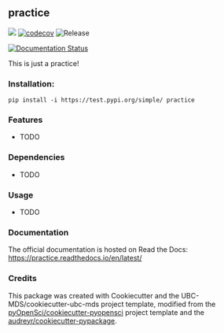 ## practice 

![](https://github.com/lori94/practice/workflows/build/badge.svg) [![codecov](https://codecov.io/gh/lori94/practice/branch/master/graph/badge.svg)](https://codecov.io/gh/lori94/practice) ![Release](https://github.com/lori94/practice/workflows/Release/badge.svg)

[![Documentation Status](https://readthedocs.org/projects/practice/badge/?version=latest)](https://practice.readthedocs.io/en/latest/?badge=latest)

This is just a practice!

### Installation:

```
pip install -i https://test.pypi.org/simple/ practice
```

### Features
- TODO

### Dependencies

- TODO

### Usage

- TODO

### Documentation
The official documentation is hosted on Read the Docs: <https://practice.readthedocs.io/en/latest/>

### Credits
This package was created with Cookiecutter and the UBC-MDS/cookiecutter-ubc-mds project template, modified from the [pyOpenSci/cookiecutter-pyopensci](https://github.com/pyOpenSci/cookiecutter-pyopensci) project template and the [audreyr/cookiecutter-pypackage](https://github.com/audreyr/cookiecutter-pypackage).
